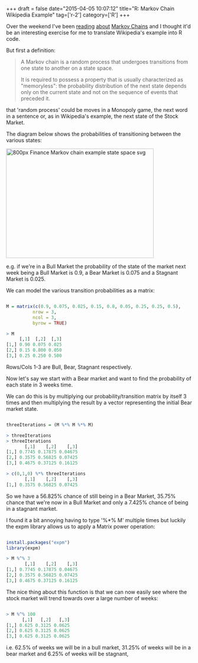 +++
draft = false
date="2015-04-05 10:07:12"
title="R: Markov Chain Wikipedia Example"
tag=['r-2']
category=['R']
+++

<p>
Over the weekend I've been <a href="https://github.com/gigasquid/howistart/blob/master/clojure/1/index.md">reading</a> <a href="http://freakonometrics.blog.free.fr/index.php?post/2011/12/20/Basic-on-Markov-Chain-(for-parents)">about</a> <a href="http://en.wikipedia.org/wiki/Markov_chain">Markov Chains</a> and I thought it'd be an interesting exercise for me to translate Wikipedia's example into R code.
</p>


<p>
But first a definition:
</p>


<blockquote>
A Markov chain is a random process that undergoes transitions from one state to another on a state space. 

It is required to possess a property that is usually characterized as "memoryless": the probability distribution of the next state depends only on the current state and not on the sequence of events that preceded it. 
</blockquote>

<p>
that 'random process' could be moves in a Monopoly game, the next word in a sentence or, as in Wikipedia's example, the next state of the Stock Market.
</p>


<p>
The diagram below shows the probabilities of transitioning between the various states:
</p>


<div>
<img src="{{<siteurl>}}/uploads/2015/04/800px-Finance_Markov_chain_example_state_space.svg_.png" alt="800px Finance Markov chain example state space svg" title="800px-Finance_Markov_chain_example_state_space.svg.png" border="0" width="399" height="296" />
</div>

<p>e.g. if we're in a Bull Market the probability of the state of the market next week being a Bull Market is 0.9, a Bear Market is 0.075 and a Stagnant Market is 0.025.</p>


<p>
We can model the various transition probabilities as a matrix:
</p>



~~~r

M = matrix(c(0.9, 0.075, 0.025, 0.15, 0.8, 0.05, 0.25, 0.25, 0.5),
          nrow = 3,
          ncol = 3,
          byrow = TRUE)

> M
     [,1]  [,2]  [,3]
[1,] 0.90 0.075 0.025
[2,] 0.15 0.800 0.050
[3,] 0.25 0.250 0.500
~~~

<p>Rows/Cols 1-3 are Bull, Bear, Stagnant respectively.</p>


<p>Now let's say we start with a Bear market and want to find the probability of each state in 3 weeks time.</p>


<p>
We can do this is by multiplying our probability/transition matrix by itself 3 times and then multiplying the result by a vector representing the initial Bear market state.
</p>



~~~R

threeIterations = (M %*% M %*% M)

> threeIterations
> threeIterations
       [,1]    [,2]    [,3]
[1,] 0.7745 0.17875 0.04675
[2,] 0.3575 0.56825 0.07425
[3,] 0.4675 0.37125 0.16125

> c(0,1,0) %*% threeIterations
       [,1]    [,2]    [,3]
[1,] 0.3575 0.56825 0.07425
~~~

<p>So we have a 56.825% chance of still being in a Bear Market, 35.75% chance that we're now in a Bull Market and only a 7.425% chance of being in a stagnant market.</p>


<p>
I found it a bit annoying having to type '%*% M' multiple times but luckily the expm library allows us to apply a Matrix power operation:
</p>



~~~r

install.packages("expm")
library(expm)

> M %^% 3
       [,1]    [,2]    [,3]
[1,] 0.7745 0.17875 0.04675
[2,] 0.3575 0.56825 0.07425
[3,] 0.4675 0.37125 0.16125
~~~

<p>The nice thing about this function is that we can now easily see where the stock market will trend towards over a large number of weeks:</p>



~~~r

> M %^% 100
      [,1]   [,2]   [,3]
[1,] 0.625 0.3125 0.0625
[2,] 0.625 0.3125 0.0625
[3,] 0.625 0.3125 0.0625
~~~

<p>
i.e. 62.5% of weeks we  will be in a bull market, 31.25% of weeks will be in a bear market and 6.25% of weeks will be stagnant, 
</p>

